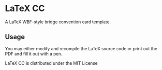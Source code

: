 # LaTeX CC
A LaTeX WBF-style bridge convention card template.

## Usage
You may either modify and recompile the LaTeX source code or
print out the PDF and fill it out with a pen.

LaTeX CC is distributed under the MIT License
